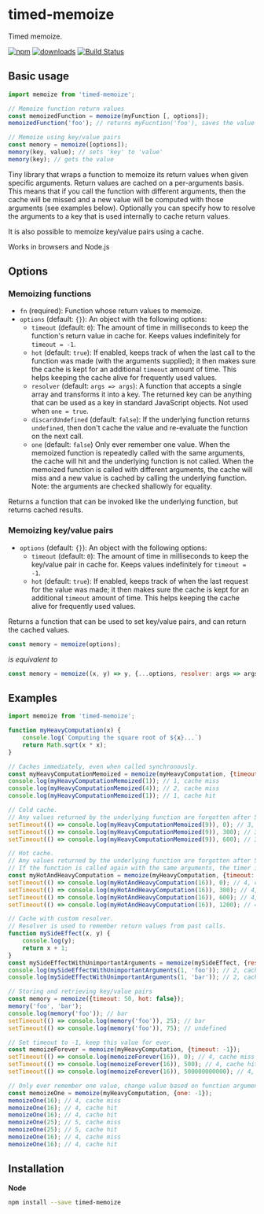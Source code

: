# timed-memoize
Timed memoize.

[npm-image]: https://img.shields.io/npm/v/timed-memoize.svg
[npm-url]: https://npmjs.org/package/timed-memoize
[downloads-image]: https://img.shields.io/npm/dm/timed-memoize.svg
[travis-url]: https://travis-ci.org/woutervh-/timed-memoize
[travis-image]: https://travis-ci.org/woutervh-/timed-memoize.svg?branch=master

[![npm][npm-image]][npm-url] [![downloads][downloads-image]][npm-url] [![Build Status][travis-image]][travis-url]

## Basic usage

```js
import memoize from 'timed-memoize';

// Memoize function return values
const memoizedFunction = memoize(myFunction [, options]);
memoizedFunction('foo'); // returns myFucntion('foo'), saves the value in memory for later use

// Memoize using key/value pairs
const memory = memoize([options]);
memory(key, value); // sets 'key' to 'value'
memory(key); // gets the value
```

Tiny library that wraps a function to memoize its return values when given specific arguments.
Return values are cached on a per-arguments basis.
This means that if you call the function with different arguments, then the cache will be missed and a new value will be computed with those arguments (see examples below).
Optionally you can specify how to resolve the arguments to a key that is used internally to cache return values.

It is also possible to memoize key/value pairs using a cache.

Works in browsers and Node.js

## Options

### Memoizing functions

* `fn` (required):
Function whose return values to memoize.
* `options` (default: `{}`):
    An object with the following options:
    * `timeout` (default: `0`):
    The amount of time in milliseconds to keep the function's return value in cache for. Keeps values indefinitely for `timeout = -1`.
    * `hot` (default: `true`):
    If enabled, keeps track of when the last call to the function was made (with the arguments supplied); it then makes sure the cache is kept for an additional `timeout` amount of time.
    This helps keeping the cache alive for frequently used values.
    * `resolver` (default: `args => args`):
    A function that accepts a single array and transforms it into a key.
    The returned key can be anything that can be used as a key in standard JavaScript objects.
    Not used when `one = true`.
    * `discardUndefined` (default: `false`):
    If the underlying function returns `undefined`, then don't cache the value and re-evaluate the function on the next call.
    * `one` (default: `false`)
    Only ever remember one value.
    When the memoized function is repeatedly called with the same arguments, the cache will hit and the underlying function is not called.
    When the memoized function is called with different arguments, the cache will miss and a new value is cached by calling the underlying function.
    Note: the arguments are checked shallowly for equality.
 
 Returns a function that can be invoked like the underlying function, but returns cached results.
 
### Memoizing key/value pairs
 
* `options` (default: `{}`):
    An object with the following options:
    * `timeout` (default: `0`):
    The amount of time in milliseconds to keep the key/value pair in cache for. Keeps values indefinitely for `timeout = -1`.
    * `hot` (default: `true`):
    If enabled, keeps track of when the last request for the value was made; it then makes sure the cache is kept for an additional `timeout` amount of time.
    This helps keeping the cache alive for frequently used values.

Returns a function that can be used to set key/value pairs, and can return the cached values.

```js
const memory = memoize(options);
```
*is equivalent to*
```js
const memory = memoize((x, y) => y, {...options, resolver: args => args[0], discardUndefined: true});
```

## Examples

```js
import memoize from 'timed-memoize';

function myHeavyComputation(x) {
    console.log(`Computing the square root of ${x}...`)
    return Math.sqrt(x * x);
}

// Caches immediately, even when called synchronously.
const myHeavyComputationMemoized = memoize(myHeavyComputation, {timeout: 500, hot: false});
console.log(myHeavyComputationMemoized(1)); // 1, cache miss
console.log(myHeavyComputationMemoized(4)); // 2, cache miss
console.log(myHeavyComputationMemoized(1)); // 1, cache hit

// Cold cache.
// Any values returned by the underlying function are forgotten after 500ms.
setTimeout(() => console.log(myHeavyComputationMemoized(9)), 0); // 3, cache miss
setTimeout(() => console.log(myHeavyComputationMemoized(9)), 300); // 3, cache hit
setTimeout(() => console.log(myHeavyComputationMemoized(9)), 600); // 3, cache miss

// Hot cache.
// Any values returned by the underlying function are forgotten after 500ms.
// If the function is called again with the same arguments, the timer is reset. 
const myHotAndHeavyComputation = memoize(myHeavyComputation, {timeout: 500, hot: true});
setTimeout(() => console.log(myHotAndHeavyComputation(16)), 0); // 4, cache miss
setTimeout(() => console.log(myHotAndHeavyComputation(16)), 300); // 4, cache hit
setTimeout(() => console.log(myHotAndHeavyComputation(16)), 600); // 4, cache hit
setTimeout(() => console.log(myHotAndHeavyComputation(16)), 1200); // 4, cache miss

// Cache with custom resolver.
// Resolver is used to remember return values from past calls.
function mySideEffect(x, y) {
    console.log(y);
    return x + 1;
}
const mySideEffectWithUnimportantArguments = memoize(mySideEffect, {resolver: args => args[0]});
console.log(mySideEffectWithUnimportantArguments(1, 'foo')); // 2, cache miss
console.log(mySideEffectWithUnimportantArguments(1, 'bar')); // 2, cache hit

// Storing and retrieving key/value pairs
const memory = memoize({timeout: 50, hot: false});
memory('foo', 'bar');
console.log(memory('foo')); // bar
setTimeout(() => console.log(memory('foo')), 25); // bar
setTimeout(() => console.log(memory('foo')), 75); // undefined

// Set timeout to -1, keep this value for ever.
const memoizeForever = memoize(myHeavyComputation, {timeout: -1});
setTimeout(() => console.log(memoizeForever(16)), 0); // 4, cache miss
setTimeout(() => console.log(memoizeForever(16)), 500); // 4, cache hit
setTimeout(() => console.log(memoizeForever(16)), 500000000000); // 4, cache hit

// Only ever remember one value, change value based on function arguments.
const memoizeOne = memoize(myHeavyComputation, {one: -1});
memoizeOne(16); // 4, cache miss
memoizeOne(16); // 4, cache hit
memoizeOne(16); // 4, cache hit
memoizeOne(25); // 5, cache miss
memoizeOne(25); // 5, cache hit
memoizeOne(16); // 4, cache miss
memoizeOne(16); // 4, cache hit
```

## Installation

**Node**

```bash
npm install --save timed-memoize
```
